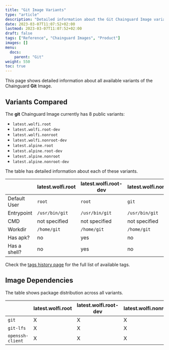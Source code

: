 ```yaml
---
title: "Git Image Variants"
type: "article"
description: "Detailed information about the Git Chainguard Image variants"
date: 2023-03-07T11:07:52+02:00
lastmod: 2023-03-07T11:07:52+02:00
draft: false
tags: ["Reference", "Chainguard Images", "Product"]
images: []
menu:
  docs:
    parent: "Git"
weight: 550
toc: true
---
```


This page shows detailed information about all available variants of the Chainguard **Git** Image.

## Variants Compared
The **git** Chainguard Image currently has 8 public variants: 

- `latest.wolfi.root`
- `latest.wolfi.root-dev`
- `latest.wolfi.nonroot`
- `latest.wolfi.nonroot-dev`
- `latest.alpine.root`
- `latest.alpine.root-dev`
- `latest.alpine.nonroot`
- `latest.alpine.nonroot-dev`

The table has detailed information about each of these variants.

|              | latest.wolfi.root | latest.wolfi.root-dev | latest.wolfi.nonroot | latest.wolfi.nonroot-dev | latest.alpine.root | latest.alpine.root-dev | latest.alpine.nonroot | latest.alpine.nonroot-dev |
|--------------|-------------------|-----------------------|----------------------|--------------------------|--------------------|------------------------|-----------------------|---------------------------|
| Default User | `root`            | `root`                | `git`                | `git`                    | `root`             | `root`                 | `git`                 | `git`                     |
| Entrypoint   | `/usr/bin/git`    | `/usr/bin/git`        | `/usr/bin/git`       | `/usr/bin/git`           | `/usr/bin/git`     | `/usr/bin/git`         | `/usr/bin/git`        | `/usr/bin/git`            |
| CMD          | not specified     | not specified         | not specified        | not specified            | not specified      | not specified          | not specified         | not specified             |
| Workdir      | `/home/git`       | `/home/git`           | `/home/git`          | `/home/git`              | `/home/git`        | `/home/git`            | `/home/git`           | `/home/git`               |
| Has apk?     | no                | yes                   | no                   | yes                      | no                 | yes                    | no                    | yes                       |
| Has a shell? | no                | yes                   | no                   | yes                      | no                 | yes                    | no                    | yes                       |

Check the [tags history page](/chainguard/chainguard-images/reference/git/tags_history/) for the full list of available tags.
## Image Dependencies
The table shows package distribution across all variants.

|                  | latest.wolfi.root | latest.wolfi.root-dev | latest.wolfi.nonroot | latest.wolfi.nonroot-dev | latest.alpine.root | latest.alpine.root-dev | latest.alpine.nonroot | latest.alpine.nonroot-dev |
|------------------|-------------------|-----------------------|----------------------|--------------------------|--------------------|------------------------|-----------------------|---------------------------|
| `git`            | X                 | X                     | X                    | X                        | X                  | X                      | X                     | X                         |
| `git-lfs`        | X                 | X                     | X                    | X                        | X                  | X                      | X                     | X                         |
| `openssh-client` | X                 | X                     | X                    | X                        | X                  | X                      | X                     | X                         |
